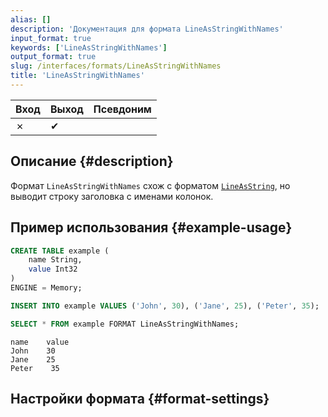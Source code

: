 ```yaml
---
alias: []
description: 'Документация для формата LineAsStringWithNames'
input_format: true
keywords: ['LineAsStringWithNames']
output_format: true
slug: /interfaces/formats/LineAsStringWithNames
title: 'LineAsStringWithNames'
---
```


| Вход | Выход | Псевдоним |
|-------|--------|-----------|
| ✗     | ✔      |           |

## Описание {#description}

Формат `LineAsStringWithNames` схож с форматом [`LineAsString`](./LineAsString.md), но выводит строку заголовка с именами колонок.

## Пример использования {#example-usage}

```sql title="Запрос"
CREATE TABLE example (
    name String,
    value Int32
)
ENGINE = Memory;

INSERT INTO example VALUES ('John', 30), ('Jane', 25), ('Peter', 35);

SELECT * FROM example FORMAT LineAsStringWithNames;
```

```response title="Ответ"
name    value
John    30
Jane    25
Peter    35
```

## Настройки формата {#format-settings}
